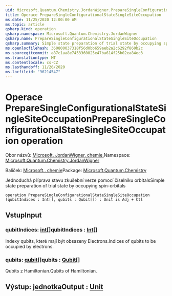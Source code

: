 ```yaml
---
uid: Microsoft.Quantum.Chemistry.JordanWigner.PrepareSingleConfigurationalStateSingleSiteOccupation
title: Operace PrepareSingleConfigurationalStateSingleSiteOccupation
ms.date: 11/25/2020 12:00:00 AM
ms.topic: article
qsharp.kind: operation
qsharp.namespace: Microsoft.Quantum.Chemistry.JordanWigner
qsharp.name: PrepareSingleConfigurationalStateSingleSiteOccupation
qsharp.summary: Simple state preparation of trial state by occupying spin-orbitals
ms.openlocfilehash: 360800037318f56d0bb659aeb2a2c6292f860b2c
ms.sourcegitcommit: a87c1aa8e7453360025e47ba614f25b02ea84ec3
ms.translationtype: MT
ms.contentlocale: cs-CZ
ms.lasthandoff: 11/26/2020
ms.locfileid: "96214547"
---
```

# <a name="preparesingleconfigurationalstatesinglesiteoccupation-operation"></a><span data-ttu-id="c3b56-102">Operace PrepareSingleConfigurationalStateSingleSiteOccupation</span><span class="sxs-lookup"><span data-stu-id="c3b56-102">PrepareSingleConfigurationalStateSingleSiteOccupation operation</span></span>

<span data-ttu-id="c3b56-103">Obor názvů: [Microsoft. JordanWigner. chemie.](xref:Microsoft.Quantum.Chemistry.JordanWigner)</span><span class="sxs-lookup"><span data-stu-id="c3b56-103">Namespace: [Microsoft.Quantum.Chemistry.JordanWigner](xref:Microsoft.Quantum.Chemistry.JordanWigner)</span></span>

<span data-ttu-id="c3b56-104">Balíček: [Microsoft.. chemie](https://nuget.org/packages/Microsoft.Quantum.Chemistry)</span><span class="sxs-lookup"><span data-stu-id="c3b56-104">Package: [Microsoft.Quantum.Chemistry](https://nuget.org/packages/Microsoft.Quantum.Chemistry)</span></span>


<span data-ttu-id="c3b56-105">Jednoduchá příprava stavu zkušební verze pomocí číselníku orbitals</span><span class="sxs-lookup"><span data-stu-id="c3b56-105">Simple state preparation of trial state by occupying spin-orbitals</span></span>

```qsharp
operation PrepareSingleConfigurationalStateSingleSiteOccupation (qubitIndices : Int[], qubits : Qubit[]) : Unit is Adj + Ctl
```


## <a name="input"></a><span data-ttu-id="c3b56-106">Vstup</span><span class="sxs-lookup"><span data-stu-id="c3b56-106">Input</span></span>

### <a name="qubitindices--int"></a><span data-ttu-id="c3b56-107">qubitIndices: [int](xref:microsoft.quantum.lang-ref.int)[]</span><span class="sxs-lookup"><span data-stu-id="c3b56-107">qubitIndices : [Int](xref:microsoft.quantum.lang-ref.int)[]</span></span>

<span data-ttu-id="c3b56-108">Indexy qubits, které mají být obsazeny Electrons.</span><span class="sxs-lookup"><span data-stu-id="c3b56-108">Indices of qubits to be occupied by electrons.</span></span>


### <a name="qubits--qubit"></a><span data-ttu-id="c3b56-109">qubits: [qubit](xref:microsoft.quantum.lang-ref.qubit)[]</span><span class="sxs-lookup"><span data-stu-id="c3b56-109">qubits : [Qubit](xref:microsoft.quantum.lang-ref.qubit)[]</span></span>

<span data-ttu-id="c3b56-110">Qubits z Hamiltonian.</span><span class="sxs-lookup"><span data-stu-id="c3b56-110">Qubits of Hamiltonian.</span></span>



## <a name="output--unit"></a><span data-ttu-id="c3b56-111">Výstup: [jednotka](xref:microsoft.quantum.lang-ref.unit)</span><span class="sxs-lookup"><span data-stu-id="c3b56-111">Output : [Unit](xref:microsoft.quantum.lang-ref.unit)</span></span>

